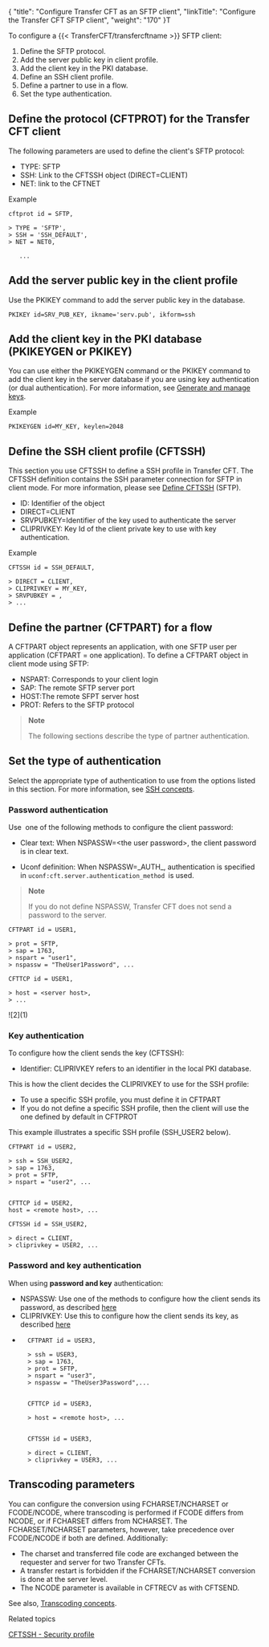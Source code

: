 {
    "title": "Configure Transfer CFT as an SFTP client",
    "linkTitle": "Configure the Transfer CFT SFTP client",
    "weight": "170"
}T

To configure a {{< TransferCFT/transfercftname  >}} SFTP client:

1. Define the SFTP protocol.
1. Add the server public key in client profile.
1. Add the client key in the PKI database.
1. Define an SSH client profile.
1. Define a partner to use in a flow.
1. Set the type authentication.

## Define the protocol (CFTPROT) for the Transfer CFT client

The following parameters are used to define the client's SFTP protocol:

- TYPE: SFTP
- SSH: Link to the CFTSSH object (DIRECT=CLIENT)
- NET: link to the CFTNET 

Example

```
cftprot id = SFTP,

> TYPE = 'SFTP',
> SSH = 'SSH_DEFAULT',
> NET = NET0,

   ...
```

## Add the server public key in the client profile

Use the PKIKEY command to add the server public key in the database.

```
PKIKEY id=SRV_PUB_KEY, ikname='serv.pub', ikform=ssh
```

## Add the client key in the PKI database (PKIKEYGEN or PKIKEY)

You can use either the PKIKEYGEN command or the PKIKEY command to add the client key in the server database if you are using key authentication (or dual authentication). For more information, see <a href="../new_pki_keys_use" class="MCXref xref">Generate and manage keys</a>.

Example

```
PKIKEYGEN id=MY_KEY, keylen=2048
```

## Define the SSH client profile (CFTSSH)

This section you use CFTSSH to define a SSH profile in Transfer CFT. The CFTSSH definition contains the SSH parameter connection for SFTP in client mode. For more information, please see [Define CFTSSH](../../../c_intro_userinterfaces/web_copilot_ui/cftssl/cftssh)
(SFTP).

- ID: Identifier of the object
- DIRECT=CLIENT
- SRVPUBKEY=Identifier of the key used to authenticate the server
- CLIPRIVKEY: Key Id of the client private key to use with key authentication.

Example

```
CFTSSH id = SSH_DEFAULT,

> DIRECT = CLIENT,
> CLIPRIVKEY = MY_KEY,
> SRVPUBKEY = ,
> ...

```

## Define the partner (CFTPART) for a flow

A CFTPART object represents an application, with one SFTP user per application (CFTPART = one application). To define a CFTPART object in client mode using SFTP:

- NSPART: Corresponds to your client login
- SAP: The remote SFTP server port
- HOST:The remote SFPT server host
- PROT: Refers to the SFTP protocol

> **Note**
>
> The following sections describe the type of partner authentication.

## Set the type of authentication

Select the appropriate type of authentication to use from the options listed in this section. For more information, see <a href="../sftp_keys_concepts" class="MCXref xref">SSH concepts</a>.

<span id="Password"></span>

### Password authentication

Use  one of the following methods to configure the client password:

- Clear text: When NSPASSW=&lt;the user password>, the client password is in clear text.

<!-- -->

- Uconf definition: When NSPASSW=\_AUTH\_, authentication is specified in `uconf:cft.server.authentication_method `is used.

> **Note**
>
> If you do not define NSPASSW, Transfer CFT does not send a password to the server.

```
CFTPART id = USER1,

> prot = SFTP,
> sap = 1763,
> nspart = "user1",
> nspassw = "TheUser1Password", ...

CFTTCP id = USER1,

> host = <server host>,
> ...

```

![$2]($1)

<span id="Key"></span>

### Key authentication

To configure how the client sends the key (CFTSSH):

- Identifier: CLIPRIVKEY refers to an identifier in the local PKI database.

This is how the client decides the CLIPRIVKEY to use for the SSH profile:

- To use a specific SSH profile, you must define it in CFTPART 
- If you do not define a specific SSH profile, then the client will use the one defined by default in CFTPROT 

This example illustrates a specific SSH profile (SSH\_USER2 below).

```
CFTPART id = USER2,

> ssh = SSH_USER2,
> sap = 1763,
> prot = SFTP,
> nspart = "user2", ...

 
CFTTCP id = USER2,
host = <remote host>, ...
 
CFTSSH id = SSH_USER2,

> direct = CLIENT,
> cliprivkey = USER2, ...

```

### Password and key authentication

When using **password and key** authentication:

- NSPASSW: Use one of the methods to configure how the client sends its password, as described [here](#Password)
- CLIPRIVKEY: Use this to configure how the client sends its key, as described [here](#Key)

<!-- -->

- ```
    CFTPART id = USER3,

    > ssh = USER3,
    > sap = 1763,
    > prot = SFTP,
    > nspart = "user3",
    > nspassw = "TheUser3Password",...

     
    CFTTCP id = USER3,

    > host = <remote host>, ...

     
    CFTSSH id = USER3,

    > direct = CLIENT,
    > cliprivkey = USER3, ...

    ```

<span id="Transcod"></span>

## Transcoding parameters

You can configure the conversion using FCHARSET/NCHARSET or FCODE/NCODE, where transcoding is performed if FCODE differs from NCODE, or if FCHARSET differs from NCHARSET. The FCHARSET/NCHARSET parameters, however, take precedence over FCODE/NCODE if both are defined. Additionally:

- The charset and transferred file code are exchanged between the requester and server for two Transfer CFTs.
- A transfer restart is forbidden if the FCHARSET/NCHARSET conversion is done at the server level.
- The NCODE parameter is available in CFTRECV as with CFTSEND.

See also, [Transcoding concepts](../#Transcod).

Related topics

[CFTSSH - Security profile](../../../c_intro_userinterfaces/web_copilot_ui/cftssl/cftssh)
